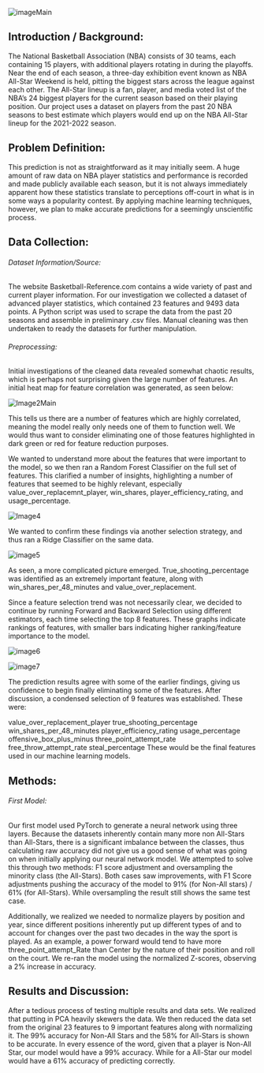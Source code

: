 ![imageMain](https://user-images.githubusercontent.com/54413900/161870408-8ca8fe9f-bbaf-480c-8fa8-bd9c3b63eba1.png)




## Introduction / Background:

The National Basketball Association (NBA) consists of 30 teams, each containing 15 players, with additional players rotating in during the playoffs. Near the end of each season, a three-day exhibition event known as NBA All-Star Weekend is held, pitting the biggest stars across the league against each other. The All-Star lineup is a fan, player, and media voted list of the NBA’s 24 biggest players for the current season based on their playing position. Our project uses a dataset on players from the past 20 NBA seasons to best estimate which players would end up on the NBA All-Star lineup for the 2021-2022 season.

## Problem Definition:

This prediction is not as straightforward as it may initially seem. A huge amount of raw data on NBA player statistics and performance is recorded and made publicly available each season, but it is not always immediately apparent how these statistics translate to perceptions off-court in what is in some ways a popularity contest. By applying machine learning techniques, however, we plan to make accurate predictions for a seemingly unscientific process.






## Data Collection:

###### Dataset Information/Source:

The website Basketball-Reference.com contains a wide variety of past and current player information. For our investigation we collected a dataset of advanced player statistics, which contained 23 features and 9493 data points. A Python script was used to scrape the data from the past 20 seasons and assemble in preliminary .csv files. Manual cleaning was then undertaken to ready the datasets for further manipulation.

###### Preprocessing:

Initial investigations of the cleaned data revealed somewhat chaotic results, which is perhaps not surprising given the large number of features. An initial heat map for feature correlation was generated, as seen below:

![Image2Main](https://user-images.githubusercontent.com/54413900/161870467-bf4a5f04-cf20-405f-8b76-0a48a54fce53.png)


This tells us there are a number of features which are highly correlated, meaning the model really only needs one of them to function well. We would thus want to consider eliminating one of those features highlighted in dark green or red for feature reduction purposes.

We wanted to understand more about the features that were important to the model, so we then ran a Random Forest Classifier on the full set of features. This clarified a number of insights, highlighting a number of features that seemed to be highly relevant, especially value_over_replacemnt_player, win_shares, player_efficiency_rating, and usage_percentage. 

![Image4](https://user-images.githubusercontent.com/54413900/161873108-939b2954-1e7c-48be-80b1-955559dac669.png)


We wanted to confirm these findings via another selection strategy, and thus ran a Ridge Classifier on the same data.

![image5](https://user-images.githubusercontent.com/54413900/161873136-630f413e-9622-4144-a49e-29ce7debf99c.png)

As seen, a more complicated picture emerged. True_shooting_percentage was identified as an extremely important feature, along with win_shares_per_48_minutes and value_over_replacement. 


Since a feature selection trend was not necessarily clear, we decided to continue by running Forward and Backward Selection using different estimators, each time selecting the top 8 features. These graphs indicate rankings of features, with smaller bars indicating higher ranking/feature importance to the model.

![image6](https://user-images.githubusercontent.com/54413900/161873159-f99c1a81-9f88-4560-b7bd-3f6d72f0c3de.png)

![image7](https://user-images.githubusercontent.com/54413900/161873196-defd2e11-e47d-4b96-868e-24b3e4d83cda.png)

The prediction results agree with some of the earlier findings, giving us confidence to begin finally eliminating some of the features. After discussion, a condensed selection of 9 features was established. These were:

value_over_replacement_player
true_shooting_percentage
win_shares_per_48_minutes
player_efficiency_rating
usage_percentage
offensive_box_plus_minus
three_point_attempt_rate
free_throw_attempt_rate
steal_percentage
These would be the final features used in our machine learning models.

## Methods:

###### First Model:

Our first model used PyTorch to generate a neural network using three layers. Because the datasets inherently contain many more non All-Stars than All-Stars, there is a significant imbalance between the classes, thus calculating raw accuracy did not give us a good sense of what was going on when initially applying our neural network model. We attempted to solve this through two methods: F1 score adjustment and oversampling the minority class (the All-Stars). Both cases saw improvements, with F1 Score adjustments pushing the accuracy of the model to 91% (for Non-All stars) / 61% (for All-Stars). While oversampling the result still shows the same test case.

Additionally, we realized we needed to normalize players by position and year, since different positions inherently put up different types of and to account for changes over the past two decades in the way the sport is played. As an example, a power forward would tend to have more three_point_attempt_Rate than Center by the nature of their position and roll on the court. We re-ran the model using the normalized Z-scores, observing a 2% increase in accuracy. 

## Results and Discussion: 

After a tedious process of testing multiple results and data sets. We realized that putting in PCA heavily skewers the data. We then reduced the data set from the original 23 features to 9 important features along with normalizing it. The 99% accuracy for Non-All Stars and the 58% for All-Stars is shown to be accurate. In every essence of the word, given that a player is Non-All Star, our model would have a 99% accuracy. While for a All-Star our model would have a 61% accuracy of predicting correctly. 
